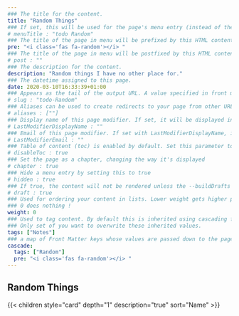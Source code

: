 ```yaml
---
### The title for the content.
title: "Random Things"
### If set, this will be used for the page's menu entry (instead of the `title` attribute)
# menuTitle : "todo Random"
### The title of the page in menu will be prefixed by this HTML content
pre: "<i class='fas fa-random'></i> "
### The title of the page in menu will be postfixed by this HTML content
# post : ""
### The description for the content.
description: "Random things I have no other place for."
### The datetime assigned to this page.
date: 2020-03-10T16:33:39+01:00
### Appears as the tail of the output URL. A value specified in front matter will override the segment of the URL based on the filename.
# slug : "todo-Random"
### Aliases can be used to create redirects to your page from other URLs.
# aliases : [""]
### Display name of this page modifier. If set, it will be displayed in the footer.
# LastModifierDisplayName : ""
### Email of this page modifier. If set with LastModifierDisplayName, it will be displayed in the footer
# LastModifierEmail : ""
### Table of content (toc) is enabled by default. Set this parameter to true to disable it.
# disableToc : true
### Set the page as a chapter, changing the way it's displayed
# chapter : true
### Hide a menu entry by setting this to true
# hidden : true
### If true, the content will not be rendered unless the --buildDrafts flag is passed to the hugo command.
# draft : true
### Used for ordering your content in lists. Lower weight gets higher precedence. So content with lower weight will come first.
### 0 does nothing !
weight: 0
### Used to tag content. By default this is inherited using cascading from _index.md files
### Only set of you want to overwrite these inherited values.
tags: ["Notes"]
### a map of Front Matter keys whose values are passed down to the page’s descendants unless overwritten by self or a closer ancestor’s cascade.
cascade:
  tags: ["Random"]
  pre: "<i class='fas fa-random'></i> "
---
```


## Random Things

{{< children style="card" depth="1" description="true" sort="Name" >}}
